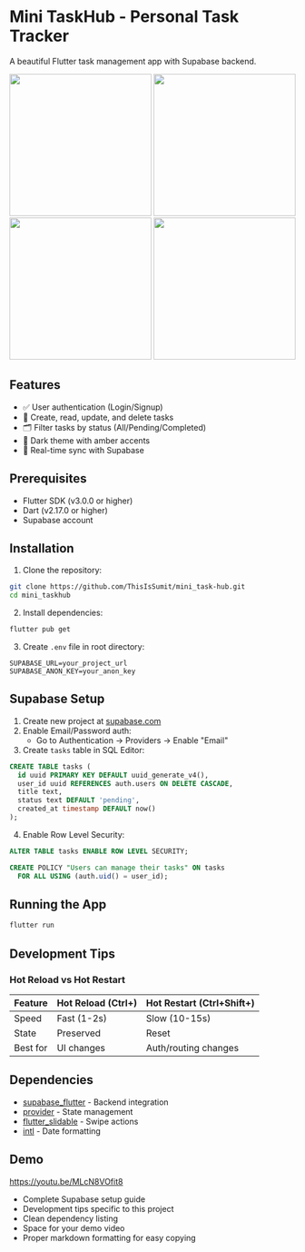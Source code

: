 # Mini TaskHub - Personal Task Tracker
A beautiful Flutter task management app with Supabase backend.


<p align="center">
  <img src="https://github.com/user-attachments/assets/ffbe7dd1-2bb9-45f2-ae51-b2465b658d9f" width="250" />
  <img src="https://github.com/user-attachments/assets/29e80cad-97ea-44ab-b895-1b7cd7e9b129" width="250" />
  <img src="https://github.com/user-attachments/assets/f5c386e9-3881-4b2e-be96-a39541ee3452" width="250" />
  <img src="https://github.com/user-attachments/assets/4cee9423-d0ed-438e-beff-8968c65f3244" width="250" />
</p>




## Features
- ✅ User authentication (Login/Signup)
- 📝 Create, read, update, and delete tasks
- 🗂️ Filter tasks by status (All/Pending/Completed)
- 🎨 Dark theme with amber accents
- 🔄 Real-time sync with Supabase

## Prerequisites
- Flutter SDK (v3.0.0 or higher)
- Dart (v2.17.0 or higher)
- Supabase account

## Installation

1. Clone the repository:
```bash
git clone https://github.com/ThisIsSumit/mini_task-hub.git
cd mini_taskhub
```

2. Install dependencies:
```bash
flutter pub get
```

3. Create `.env` file in root directory:
```env
SUPABASE_URL=your_project_url
SUPABASE_ANON_KEY=your_anon_key
```

## Supabase Setup

1. Create new project at [supabase.com](https://supabase.com)
2. Enable Email/Password auth:
   - Go to Authentication → Providers → Enable "Email"
3. Create `tasks` table in SQL Editor:
```sql
CREATE TABLE tasks (
  id uuid PRIMARY KEY DEFAULT uuid_generate_v4(),
  user_id uuid REFERENCES auth.users ON DELETE CASCADE,
  title text,
  status text DEFAULT 'pending',
  created_at timestamp DEFAULT now()
);
```

4. Enable Row Level Security:
```sql
ALTER TABLE tasks ENABLE ROW LEVEL SECURITY;

CREATE POLICY "Users can manage their tasks" ON tasks
  FOR ALL USING (auth.uid() = user_id);
```

## Running the App
```bash
flutter run
```

## Development Tips

### Hot Reload vs Hot Restart
| Feature        | Hot Reload (Ctrl+\) | Hot Restart (Ctrl+Shift+\) |
|---------------|--------------------|--------------------------|
| Speed         | Fast (1-2s)        | Slow (10-15s)           |
| State         | Preserved          | Reset                   |
| Best for      | UI changes        | Auth/routing changes   |

## Dependencies
- [supabase_flutter](https://pub.dev/packages/supabase_flutter) - Backend integration
- [provider](https://pub.dev/packages/provider) - State management
- [flutter_slidable](https://pub.dev/packages/flutter_slidable) - Swipe actions
- [intl](https://pub.dev/packages/intl) - Date formatting

## Demo
https://youtu.be/MLcN8VOfit8

- Complete Supabase setup guide
- Development tips specific to this project
- Clean dependency listing
- Space for your demo video
- Proper markdown formatting for easy copying
